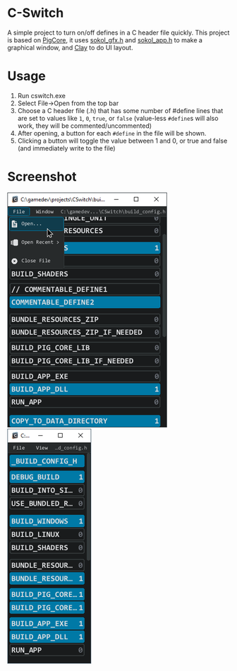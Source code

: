 # C-Switch
A simple project to turn on/off defines in a C header file quickly. This project is based on [PigCore](https://github.com/PiggybankStudios/PigCore), it uses [sokol_gfx.h](https://github.com/floooh/sokol/blob/master/sokol_gfx.h) and [sokol_app.h](https://github.com/floooh/sokol/blob/master/sokol_app.h) to make a graphical window, and [Clay](https://github.com/nicbarker/clay) to do UI layout.

# Usage
1. Run cswitch.exe
2. Select File->Open from the top bar
3. Choose a C header file (.h) that has some number of #define lines that are set to values like `1`, `0`, `true`, or `false` (value-less `#define`s will also work, they will be commented/uncommented)
4. After opening, a button for each `#define` in the file will be shown.
5. Clicking a button will toggle the value between 1 and 0, or true and false (and immediately write to the file)

# Screenshot
![Screenshot4](/_media/screenshot4.png)
![Screenshot5](/_media/screenshot5.png)
